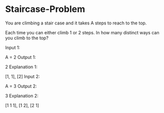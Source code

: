 # Staircase-Problem

You are climbing a stair case and it takes A steps to reach to the top.

Each time you can either climb 1 or 2 steps. In how many distinct ways can you climb to the top?

Input 1:

A = 2 Output 1:

2 Explanation 1:

[1, 1], [2] Input 2:

A = 3 Output 2:

3 Explanation 2: 

[1 1 1], [1 2], [2 1]
